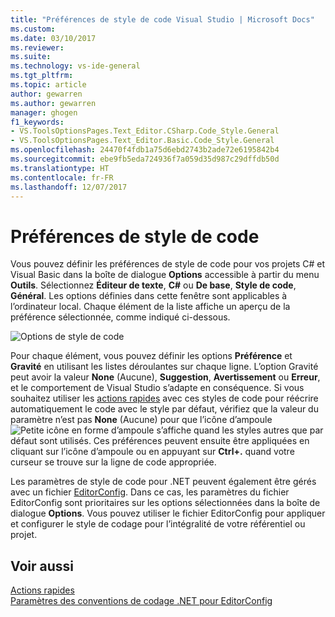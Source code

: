 ```yaml
---
title: "Préférences de style de code Visual Studio | Microsoft Docs"
ms.custom: 
ms.date: 03/10/2017
ms.reviewer: 
ms.suite: 
ms.technology: vs-ide-general
ms.tgt_pltfrm: 
ms.topic: article
author: gewarren
ms.author: gewarren
manager: ghogen
f1_keywords:
- VS.ToolsOptionsPages.Text_Editor.CSharp.Code_Style.General
- VS.ToolsOptionsPages.Text_Editor.Basic.Code_Style.General
ms.openlocfilehash: 24470f4fdb1a75d6ebd2743b2ade72e6195842b4
ms.sourcegitcommit: ebe9fb5eda724936f7a059d35d987c29dffdb50d
ms.translationtype: HT
ms.contentlocale: fr-FR
ms.lasthandoff: 12/07/2017
---
```

# <a name="code-style-preferences"></a>Préférences de style de code

Vous pouvez définir les préférences de style de code pour vos projets C# et Visual Basic dans la boîte de dialogue **Options** accessible à partir du menu **Outils**. Sélectionnez **Éditeur de texte**, **C#** ou **De base**, **Style de code**, **Général**. Les options définies dans cette fenêtre sont applicables à l’ordinateur local. Chaque élément de la liste affiche un aperçu de la préférence sélectionnée, comme indiqué ci-dessous.

![Options de style de code](media/code-style-quick-actions-dialog.png)

Pour chaque élément, vous pouvez définir les options **Préférence** et **Gravité** en utilisant les listes déroulantes sur chaque ligne. L’option Gravité peut avoir la valeur **None** (Aucune), **Suggestion**, **Avertissement** ou **Erreur**, et le comportement de Visual Studio s’adapte en conséquence. Si vous souhaitez utiliser les [actions rapides](quick-actions.md) avec ces styles de code pour réécrire automatiquement le code avec le style par défaut, vérifiez que la valeur du paramètre n’est pas **None** (Aucune) pour que l’icône d’ampoule ![Petite icône en forme d’ampoule](media/vs2015_lightbulbsmall.png "VS2017_LightBulbSmall") s’affiche quand les styles autres que par défaut sont utilisés. Ces préférences peuvent ensuite être appliquées en cliquant sur l’icône d’ampoule ou en appuyant sur **Ctrl+.** quand votre curseur se trouve sur la ligne de code appropriée.

Les paramètres de style de code pour .NET peuvent également être gérés avec un fichier [EditorConfig](../ide/editorconfig-code-style-settings-reference.md). Dans ce cas, les paramètres du fichier EditorConfig sont prioritaires sur les options sélectionnées dans la boîte de dialogue **Options**. Vous pouvez utiliser le fichier EditorConfig pour appliquer et configurer le style de codage pour l’intégralité de votre référentiel ou projet.

## <a name="see-also"></a>Voir aussi

[Actions rapides](quick-actions.md)  
[Paramètres des conventions de codage .NET pour EditorConfig](../ide/editorconfig-code-style-settings-reference.md)